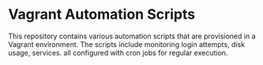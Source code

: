 # Vagrant Automation Scripts

This repository contains various automation scripts that are provisioned in a Vagrant environment. The scripts include monitoring login attempts, disk usage, services. all configured with cron jobs for regular execution.

